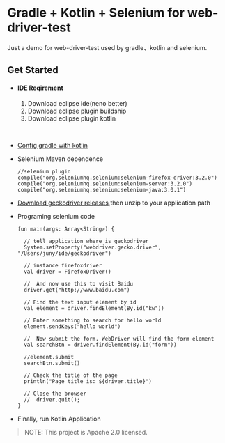 # Gradle + Kotlin + Selenium for web-driver-test

Just a demo for web-driver-test used by  gradle、kotlin and selenium.

## Get Started

* #### IDE Reqirement

  1. Download eclipse ide(neno better)
  2. Download eclipse plugin buildship
  3. Download eclipse plugin kotlin

  ​

* [Config gradle with kotlin](https://kotlinlang.org/docs/reference/using-gradle.html)

* Selenium Maven dependence

  ```
  //selenium plugin
  compile("org.seleniumhq.selenium:selenium-firefox-driver:3.2.0")
  compile("org.seleniumhq.selenium:selenium-server:3.2.0")
  compile("org.seleniumhq.selenium:selenium-java:3.0.1")
  ```

* [Download geckodriver releases](https://github.com/mozilla/geckodriver/releases),then unzip to your application path

* Programing selenium code

  ```
  fun main(args: Array<String>) {

  	// tell application where is geckodriver
  	System.setProperty("webdriver.gecko.driver", 		  "/Users/juny/ide/geckodriver")

  	// instance firefoxdriver
  	val driver = FirefoxDriver()

  	//	And now use this to visit Baidu
  	driver.get("http://www.baidu.com")

  	// Find the text input element by id
  	val element = driver.findElement(By.id("kw"))

  	// Enter something to search for hello world
  	element.sendKeys("hello world")

  	//	Now submit the form. WebDriver will find the form element
  	val searchBtn = driver.findElement(By.id("form"))

  	//element.submit
  	searchBtn.submit()

  	// Check the title of the page	
  	println("Page title is: ${driver.title}")

  	// Close the browser
  	//	driver.quit();
  }
  ```

* Finally, run Kotlin Application



> NOTE: This project is Apache 2.0 licensed.